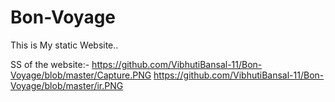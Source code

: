 # Bon-Voyage
This is My static Website..

SS of the website:-
https://github.com/VibhutiBansal-11/Bon-Voyage/blob/master/Capture.PNG
https://github.com/VibhutiBansal-11/Bon-Voyage/blob/master/ir.PNG

